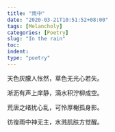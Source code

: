 ```yaml
---
title: "雨中"
date: "2020-03-21T10:51:52+08:00"
tags: [Melancholy]
categories: [Poetry]
slug: "In the rain"
toc: 
indent: 
type: "poetry"
---
```


天色灰朦人怅然，草色无光心若失。

淅沥有声上庠静，滴水积泞柳成空。

荒唐之绪扰心乱，可怜厚榭孤身影。

彷徨雨中神无主，水溅肌肤方觉醒。

